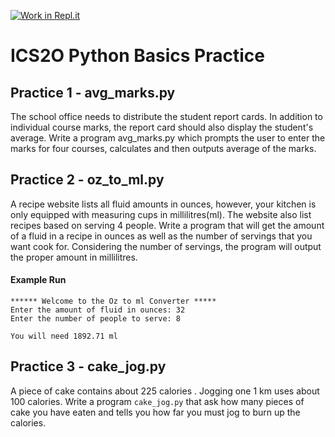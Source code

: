 [![Work in Repl.it](https://classroom.github.com/assets/work-in-replit-14baed9a392b3a25080506f3b7b6d57f295ec2978f6f33ec97e36a161684cbe9.svg)](https://classroom.github.com/online_ide?assignment_repo_id=3761209&assignment_repo_type=AssignmentRepo)
# ICS2O Python Basics Practice

## Practice 1 - avg_marks.py
The school office needs to distribute the student report cards.  In addition to 
individual course marks, the report card should also display the student's average.
Write a program avg_marks.py which prompts the user to enter the marks for 
four courses, calculates and then outputs average of the marks.

## Practice 2 - oz_to_ml.py
A recipe website lists all fluid amounts in ounces, however, your kitchen is only equipped with measuring cups in millilitres(ml).  The website also list recipes based on serving 4 people.  Write a program that will get the amount of a fluid in a recipe in ounces as well as the number of servings that you want cook for.  Considering the number of servings, the program will output the proper amount in millilitres.

#### Example Run
```
****** Welcome to the Oz to ml Converter *****
Enter the amount of fluid in ounces: 32
Enter the number of people to serve: 8

You will need 1892.71 ml
```

## Practice 3 - cake_jog.py
A piece of cake contains about 225 calories . Jogging one 1 km uses about 100 calories. Write a program `cake_jog.py` that ask how many pieces of cake you have eaten and tells you how far you must jog to burn up the calories.

